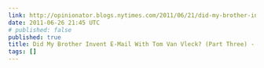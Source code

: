 ```yaml
---
link: http://opinionator.blogs.nytimes.com/2011/06/21/did-my-brother-invent-e-mail-with-tom-van-vleck-part-three/#more-96597
date: 2011-06-26 21:45 UTC
# published: false
published: true
title: Did My Brother Invent E-Mail With Tom Van Vleck? (Part Three) - NYTimes.com
tags: []
---
```



